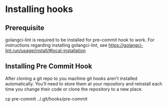 # Installing hooks

## Prerequisite

golangci-lint is required to be installed for pre-commit hook to work. For instructions regarding installing golangci-lint, see https://golangci-lint.run/usage/install/#local-installation

## Installing Pre Commit Hook
After cloning a git repo to you machine git hooks aren’t installed automatically. You’ll need to store them at your repository and reinstall each time you change their code or clone the repository to a new place.

cp pre-commit ../.git/hooks/pre-commit
